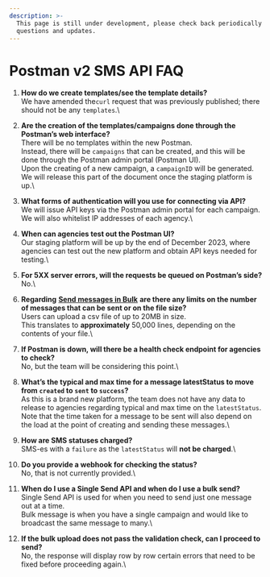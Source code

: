 ```yaml
---
description: >-
  This page is still under development, please check back periodically for new
  questions and updates.
---
```


# Postman v2 SMS API FAQ

1. **How do we create templates/see the template details?**\
   We have amended the`curl` request that was previously published; there should not be any `templates`.\

2. **Are the creation of the templates/campaigns done through the Postman’s web interface?**\
   There will be no templates within the new Postman.\
   Instead, there will be `campaigns` that can be created, and this will be done through the Postman admin portal (Postman UI).\
   Upon the creating of a new campaign, a `campaignID` will be generated.\
   We will release this part of the document once the staging platform is up.\

3. **What forms of authentication will you use for connecting via API?**\
   We will issue API keys via the Postman admin portal for each campaign. We will also whitelist IP addresses of each agency.\

4. **When can agencies test out the Postman UI?**\
   Our staging platform will be up by the end of December 2023, where agencies can test out the new platform and obtain API keys needed for testing.\

5. **For 5XX server errors, will the requests be queued on Postman’s side?**\
   No.\

6. **Regarding** [**Send messages in Bulk**](https://docs.developer.tech.gov.sg/docs/postman-sgdp-guide/send-messages-in-bulk) **are there any limits on the number of messages that can be sent or on the file size?**\
   Users can upload a csv file of up to 20MB in size.\
   This translates to **approximately** 50,000 lines, depending on the contents of your file.\

7. **If Postman is down, will there be a health check endpoint for agencies to check?**\
   No, but the team will be considering this point.\

8. **What’s the typical and max time for a message latestStatus to move from `created` to `sent` to `success`?**\
   As this is a brand new platform, the team does not have any data to release to agencies regarding typical and max time on the `latestStatus`.\
   Note that the time taken for a message to be sent will also depend on the load at the point of creating and sending these messages.\

9. **How are SMS statuses charged?**\
   SMS-es with a `failure` as the `latestStatus` will **not be charged**.\

10. **Do you provide a webhook for checking the status?**\
    No, that is not currently provided.\

11. **When do I use a Single Send API and when do I use a bulk send?**\
    Single Send API is used for when you need to send just one message out at a time.\
    Bulk message is when you have a single campaign and would like to broadcast the same message to many.\

12. **If the bulk upload does not pass the validation check, can I proceed to send?**\
    No, the response will display row by row certain errors that need to be fixed before proceeding again.\
